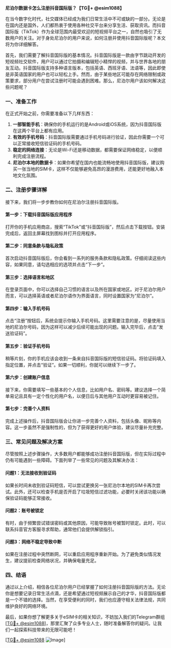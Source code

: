 **尼泊尔数据卡怎么注册抖音国际版？【TG💪+ @esim1088】**

在当今数字化时代，社交媒体已经成为我们日常生活中不可或缺的一部分。无论是在国内还是国外，人们都热衷于使用各种社交平台来分享生活、获取资讯。而抖音国际版（TikTok）作为全球范围内最受欢迎的短视频平台之一，自然也吸引了无数用户的关注。对于身处尼泊尔的用户来说，如何注册并使用抖音国际版呢？本文将为你详细解答。

首先，我们需要了解抖音国际版的基本情况。抖音国际版是一款由字节跳动开发的短视频社交软件，用户可以通过它拍摄和编辑短小精悍的视频，并与世界各地的朋友互动。抖音国际版支持多种语言版本，包括英语、西班牙语、法语等，因此即使是非英语国家的用户也可以轻松上手。然而，由于某些地区可能存在网络限制或政策要求，部分用户在尝试注册时可能会遇到困难。那么，尼泊尔用户该如何解决这些问题呢？

### **一、准备工作**
在正式开始之前，你需要准备以下几样东西：
1. **一部智能手机**：确保你的手机运行的是Android或iOS系统，因为抖音国际版在这两个平台上都有应用。
2. **有效的手机号码**：抖音国际版需要通过手机号码进行验证，因此你需要一个可以正常接收短信验证码的手机号码。
3. **稳定的网络连接**：无论是Wi-Fi还是移动数据，都需要保证网络稳定，以便顺利完成注册流程。
4. **尼泊尔本地的数据卡**：如果你希望在国内也能流畅地使用抖音国际版，建议购买一张当地的SIM卡，这样不仅能够避免高昂的漫游费用，还能更好地融入本地文化氛围。

### **二、注册步骤详解**
接下来，我们将一步步教你如何在尼泊尔注册抖音国际版。

#### **第一步：下载抖音国际版应用程序**
打开你的手机应用商店，搜索“TikTok”或“抖音国际版”，然后点击下载按钮。安装完成后，返回主屏幕找到图标并打开应用程序。

#### **第二步：同意条款与隐私政策**
首次启动抖音国际版后，你会看到一系列的服务条款和隐私政策。仔细阅读这些内容，如果同意，请勾选相应的选项并点击“下一步”。

#### **第三步：选择语言和地区**
在登录页面中，你可以选择自己习惯的语言以及所在国家或地区。对于尼泊尔用户而言，可以选择英语或者尼泊尔语作为界面语言，同时设置国家为“尼泊尔”。

#### **第四步：输入手机号码**
点击“注册”按钮后，系统会提示你输入手机号码。这里需要注意的是，尽量使用当地的尼泊尔号码，因为这样可以减少后续可能出现的问题。输入完毕后，点击“发送验证码”。

#### **第五步：验证手机号码**
稍等片刻，你的手机应该会收到一条来自抖音国际版的短信验证码。将验证码填入指定位置，并点击“验证”。如果一切顺利，你就可以继续下一步了。

#### **第六步：创建账户信息**
接下来，你需要填写一些基本的个人信息，比如用户名、密码等。建议选择一个简单易记且具有一定个性化的用户名，以便日后与其他用户互动时更容易被记住。

#### **第七步：完善个人资料**
完成上述操作后，抖音国际版会让你进一步完善个人资料，包括头像、昵称等内容。这一步虽然不是强制性的，但为了获得更好的用户体验，建议尽量补充完整。

### **三、常见问题及解决方案**
尽管按照上述步骤操作，大多数用户都能够成功注册抖音国际版，但在实际过程中仍有可能遇到一些障碍。下面列举了一些常见的问题及其解决办法：

#### **问题1：无法接收到验证码**
如果长时间未收到验证码短信，可以尝试更换另一张尼泊尔本地的SIM卡再次尝试。此外，还可以检查手机是否开启了垃圾短信过滤功能，必要时关闭该功能以确保验证码能够正常接收。

#### **问题2：账号被锁定**
有时，由于频繁尝试错误密码或其他原因，可能导致账号被暂时锁定。此时，可以联系抖音官方客服寻求帮助，通常他们会提供解锁指引。

#### **问题3：网络不稳定导致中断**
如果在注册过程中突然断网，可以重启应用程序重新开始。为了避免类似情况发生，建议提前检查网络状况，并确保电量充足。

### **四、结语**
通过以上介绍，相信各位尼泊尔用户已经掌握了如何注册抖音国际版的方法。无论你是想要记录日常生活点滴，还是希望通过短视频展示自己的才华，抖音国际版都是一个不错的选择。当然，在享受便利的同时，我们也应遵守相关法律法规，共同维护良好的网络环境。

最后，如果你想了解更多关于eSIM卡的相关知识，不妨加入我们的Telegram群组[[TG💪+ @esim1088](https://t.me/s/esim1088)]，那里汇聚了众多专业人士，随时准备解答你的疑问。让我们一起探索科技带来的无限可能吧！

[[TG💪+ @esim1088](https://t.me/s/esim1088) ![Image](https://i.postimg.cc/4NQfJmqS/Snipaste-2025-05-13-00-14-12.png)]